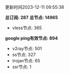 更新时间2023-12-11 09:55:38

**总订阅: 287**
**总节点: 14965**
- vless节点: 365

**google ping有效节点: 894**
- v2ray节点: 501
- ss节点: 327
- trojan节点: 65
- ssr节点: 1

